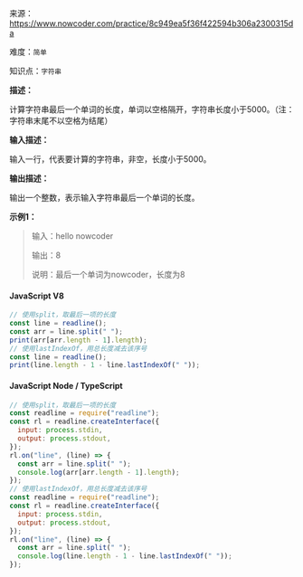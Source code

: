 来源：<https://www.nowcoder.com/practice/8c949ea5f36f422594b306a2300315da>

难度：`简单`

知识点：`字符串`

**描述：**

计算字符串最后一个单词的长度，单词以空格隔开，字符串长度小于5000。（注：字符串末尾不以空格为结尾）

**输入描述：**

输入一行，代表要计算的字符串，非空，长度小于5000。

**输出描述：**

输出一个整数，表示输入字符串最后一个单词的长度。

**示例1：**

> 输入：hello nowcoder
>
> 输出：8
>
> 说明：最后一个单词为nowcoder，长度为8

<!-- tabs:start -->

#### **JavaScript V8**

```javascript
// 使用split，取最后一项的长度
const line = readline();
const arr = line.split(" ");
print(arr[arr.length - 1].length);
// 使用lastIndexOf，用总长度减去该序号
const line = readline();
print(line.length - 1 - line.lastIndexOf(" "));
```

#### **JavaScript Node / TypeScript**

```javascript
// 使用split，取最后一项的长度
const readline = require("readline");
const rl = readline.createInterface({
  input: process.stdin,
  output: process.stdout,
});
rl.on("line", (line) => {
  const arr = line.split(" ");
  console.log(arr[arr.length - 1].length);
});
// 使用lastIndexOf，用总长度减去该序号
const readline = require("readline");
const rl = readline.createInterface({
  input: process.stdin,
  output: process.stdout,
});
rl.on("line", (line) => {
  const arr = line.split(" ");
  console.log(line.length - 1 - line.lastIndexOf(" "));
});
```

<!-- tabs:end -->
